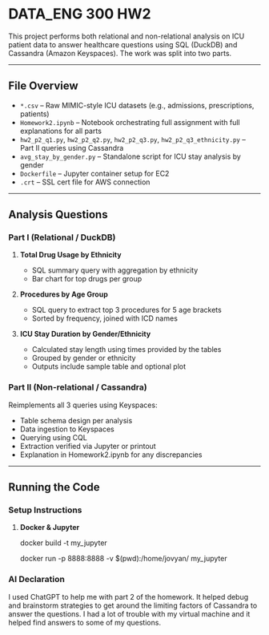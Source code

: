 # DATA_ENG 300 HW2

This project performs both relational and non-relational analysis on ICU patient data to answer healthcare questions using SQL (DuckDB) and Cassandra (Amazon Keyspaces). The work was split into two parts.

---

## File Overview

- `*.csv` – Raw MIMIC-style ICU datasets (e.g., admissions, prescriptions, patients)
- `Homework2.ipynb` – Notebook orchestrating full assignment with full explanations for all parts
- `hw2_p2_q1.py`, `hw2_p2_q2.py`, `hw2_p2_q3.py`, `hw2_p2_q3_ethnicity.py` – Part II queries using Cassandra
- `avg_stay_by_gender.py` – Standalone script for ICU stay analysis by gender
- `Dockerfile` – Jupyter container setup for EC2
- `.crt` – SSL cert file for AWS connection

---

## Analysis Questions

### Part I (Relational / DuckDB)
1. **Total Drug Usage by Ethnicity**  
   - SQL summary query with aggregation by ethnicity  
   - Bar chart for top drugs per group

2. **Procedures by Age Group**  
   - SQL query to extract top 3 procedures for 5 age brackets  
   - Sorted by frequency, joined with ICD names

3. **ICU Stay Duration by Gender/Ethnicity**  
   - Calculated stay length using times provided by the tables 
   - Grouped by gender or ethnicity  
   - Outputs include sample table and optional plot

### Part II (Non-relational / Cassandra)
Reimplements all 3 queries using Keyspaces:
- Table schema design per analysis
- Data ingestion to Keyspaces
- Querying using CQL
- Extraction verified via Jupyter or printout
- Explanation in Homework2.ipynb for any discrepancies

---

## Running the Code

### Setup Instructions
1. **Docker & Jupyter**

   docker build -t my_jupyter
   
   docker run -p 8888:8888 -v $(pwd):/home/jovyan/ my_jupyter

### AI Declaration
I used ChatGPT to help me with part 2 of the homework. It helped debug and brainstorm strategies to get around the limiting factors of Cassandra to answer the questions. I had a lot of trouble with my virtual machine and it helped find answers to some of my questions.



